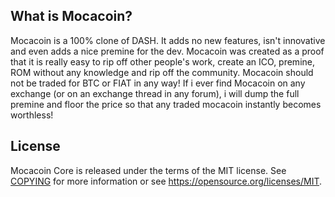 What is Mocacoin?
----------------

Mocacoin is a 100% clone of DASH. It adds no new features, isn't innovative and even adds a nice premine for the dev.
Mocacoin was created as a proof that it is really easy to rip off other people's work, create an ICO, premine, ROM without any knowledge and rip off the community.
Mocacoin should not be traded for BTC or FIAT in any way! If i ever find Mocacoin on any exchange (or on an exchange thread in any forum), i will dump the full premine and floor the price so that any traded mocacoin instantly becomes worthless!


License
-------

Mocacoin Core is released under the terms of the MIT license. See [COPYING](COPYING) for more
information or see https://opensource.org/licenses/MIT.
